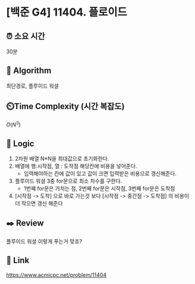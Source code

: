 # [백준 G4] 11404. 플로이드
 
## ⏰  **소요 시간**
30분

## :pushpin: **Algorithm**
최단경로, 플루이드 워셜

## ⏲️**Time Complexity (시간 복잡도)**
$O(N^3)$

## :round_pushpin: **Logic**
1. 2차원 배열 N*N을 최대값으로 초기화한다.
2. 배열에 행:시작점, 열 : 도착점 해당칸에 비용을 넣어준다.
   - 입력해야하는 칸에 값이 있고 값이 크면 입력받은 비용으로 갱신해준다.
4. 플루이드 워셜 3중 for문으로 최소 차수를 구한다.
   - 1번쨰 for문은 거치는 점, 2번째 for문은 시작점, 3번째 for문은 도착점 
6. [시작점 -> 도착] 으로 바로 가는것 보다 [시작점 -> 중간점 -> 도착점] 의 비용이 더 작으면 갱신 해준다


## :black_nib: **Review**
플루이드 워셜 이렇게 푸는거 맞죠?

## 📡 Link
https://www.acmicpc.net/problem/11404
